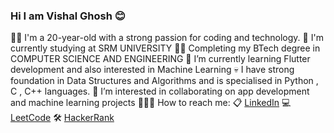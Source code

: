 ### Hi I am Vishal Ghosh 😊 
  👨‍🎓 I'm a 20-year-old with a strong passion for coding and technology.
  🏢 I'm currently studying at SRM UNIVERSITY 
  👨‍💻 Completing my BTech degree in COMPUTER SCIENCE AND ENGINEERING
  🌱 I’m currently learning Flutter development and also interested in Machine Learning
  💀 I have strong foundation in Data Structures and Algorithms and is specialised in Python , C , C++ languages.
  👯 I’m interested in collaborating on app development and machine learning projects
  🙋🏼‍♂️ How to reach me: 
      📋 [LinkedIn](https://www.linkedin.com/in/vishal-ghosh-264564221/)
      💻 [LeetCode](https://leetcode.com/avatarvishal1551/)
      🛠️ [HackerRank](https://www.hackerrank.com/avatarvishal1551)
     
        
       

<!--
**VishalxVG/VishalxVG** is a ✨ _special_ ✨ repository because its `README.md` (this file) appears on your GitHub profile.

Here are some ideas to get you started:

- 🔭 I’m currently working on ...
- 🌱 I’m currently learning ...
- 👯 I’m looking to collaborate on ...
- 🤔 I’m looking for help with ...
- 💬 Ask me about ...
- 📫 How to reach me: ...
- 😄 Pronouns: ...
- ⚡ Fun fact: ...
-->
